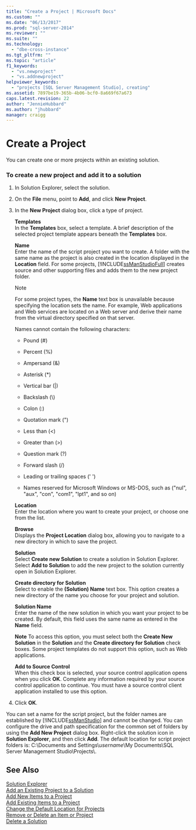 ```yaml
---
title: "Create a Project | Microsoft Docs"
ms.custom: ""
ms.date: "06/13/2017"
ms.prod: "sql-server-2014"
ms.reviewer: ""
ms.suite: ""
ms.technology: 
  - "dbe-cross-instance"
ms.tgt_pltfrm: ""
ms.topic: "article"
f1_keywords: 
  - "vs.newproject"
  - "vs.addnewproject"
helpviewer_keywords: 
  - "projects [SQL Server Management Studio], creating"
ms.assetid: 7897be19-365b-4b06-bcf0-8a669f67a673
caps.latest.revision: 22
author: "JennieHubbard"
ms.author: "jhubbard"
manager: craigg
---
```

# Create a Project
  You can create one or more projects within an existing solution.  
  
### To create a new project and add it to a solution  
  
1.  In Solution Explorer, select the solution.  
  
2.  On the **File** menu, point to **Add**, and click **New Project**.  
  
3.  In the  **New Project** dialog box, click a type of project.  
  
     **Templates**  
     In the **Templates** box, select a template. A brief description of the selected project template appears beneath the **Templates** box.  
  
     **Name**  
     Enter the name of the script project you want to create. A folder with the same name as the project is also created in the location displayed in the **Location** field. For some projects, [!INCLUDE[ssManStudioFull](../../includes/ssmanstudiofull-md.md)] creates source and other supporting files and adds them to the new project folder.  
  
    > [!NOTE]  
    >  For some project types, the **Name** text box is unavailable because specifying the location sets the name. For example, Web applications and Web services are located on a Web server and derive their name from the virtual directory specified on that server.  
  
     Names cannot contain the following characters:  
  
    -   Pound (#)  
  
    -   Percent (%)  
  
    -   Ampersand (&)  
  
    -   Asterisk (*)  
  
    -   Vertical bar (|)  
  
    -   Backslash (\\)  
  
    -   Colon (:)  
  
    -   Quotation mark (")  
  
    -   Less than (\<)  
  
    -   Greater than (>)  
  
    -   Question mark (?)  
  
    -   Forward slash (/)  
  
    -   Leading or trailing spaces (' ')  
  
    -   Names reserved for Microsoft Windows or MS-DOS, such as ("nul", "aux", "con", "com1", "lpt1", and so on)  
  
     **Location**  
     Enter the location where you want to create your project, or choose one from the list.  
  
     **Browse**  
     Displays the **Project Location** dialog box, allowing you to navigate to a new directory in which to save the project.  
  
     **Solution**  
     Select **Create new Solution** to create a solution in Solution Explorer. Select **Add to Solution** to add the new project to the solution currently open in Solution Explorer.  
  
     **Create directory for Solution**  
     Select to enable the **(Solution) Name** text box. This option creates a new directory of the name you choose for your project and solution.  
  
     **Solution Name**  
     Enter the name of the new solution in which you want your project to be created. By default, this field uses the same name as entered in the **Name** field.  
  
     **Note** To access this option, you must select both the **Create New Solution** in the **Solution** and the **Create directory for Solution** check boxes. Some project templates do not support this option, such as Web applications.  
  
     **Add to Source Control**  
     When this check box is selected, your source control application opens when you click **OK**. Complete any information required by your source control application to continue. You must have a source control client application installed to use this option.  
  
4.  Click **OK**.  
  
 You can set a name for the script project, but the folder names are established by [!INCLUDE[ssManStudio](../../includes/ssmanstudio-md.md)] and cannot be changed. You can configure the drive and path specification for the common set of folders by using the **Add New Project** dialog box. Right-click the solution icon in **Solution Explorer**, and then click **Add**. The default location for script project folders is: C:\Documents and Settings\\*username*\My Documents\SQL Server Management Studio\Projects\\.  
  
## See Also  
 [Solution Explorer](solution-explorer.md)   
 [Add an Existing Project to a Solution](add-an-existing-project-to-a-solution.md)   
 [Add New Items to a Project](add-new-items-to-a-project.md)   
 [Add Existing Items to a Project](add-existing-items-to-a-project.md)   
 [Change the Default Location for Projects](change-the-default-location-for-projects.md)   
 [Remove or Delete an Item or Project](remove-or-delete-an-item-or-project.md)   
 [Delete a Solution](delete-a-solution.md)  
  
  
